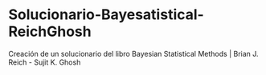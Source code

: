 # Solucionario-Bayesatistical-ReichGhosh
Creación de un solucionario del libro Bayesian Statistical Methods | Brian J. Reich - Sujit K. Ghosh

